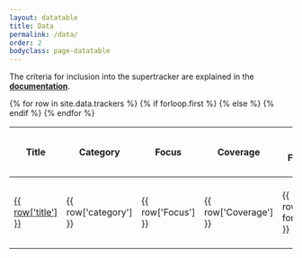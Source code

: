 ```yaml
---
layout: datatable
title: Data
permalink: /data/
order: 2
bodyclass: page-datatable
---
```


The criteria for inclusion into the supertracker are explained in the **[documentation](../documentation/)**.

<table>
  {% for row in site.data.trackers %}
    {% if forloop.first %}
    <thead>
      <tr>
        <th>Title</th>
        <th>Category</th>
        <th>Focus</th>
        <th>Coverage</th>
        <th>Data Format</th>
        <th>By</th>
        <th>Target Population and Sampling</th>
        <th>Time</th>
        <th>Interval of data collection</th>
        <th>Availability of individual level data from pre-CoVID</th>
        <th>Number of observations</th>
        <th>Micro data availablity</th>
        <th>Type</th>
        <th>Level of Observation</th>
      </tr>
    </thead>
    {% else %}
    <tbody>
      <tr>
        <td>
          <a href="{{row['link']}}">
            {{ row['title'] }}
          </a>
        </td>
        <td class="category">
          {{ row['category'] }}
        </td>
        <td class="focus">
          {{ row['Focus'] }}
        </td>
        <td class="coverage">
          {{ row['Coverage'] }}
        </td>
        <td class="data-format">
          {{ row['Data format'] }}
        </td>
        <td class="by">
          {{ row['By'] }}
        </td>
        <td class="target_population">
          {{ row['Target population and sampling'] }}
        </td>
        <td class="time">
          {{ row['Time'] }}
        </td>
        <td class="data_collection_interval">
          {{ row['Interval of data collection'] }}
        </td>
        <td class="individual_level_data">
          {{ row['Availability of individual level data from pre-COVID'] }}
        </td>
        <td class="number_of_observations">
          {{ row['Number of observations'] }}
        </td>
        <td class="micro_data_availability">
          {{ row['Micro data availablity'] }}
        </td>
        <td class="type">
          {{ row['Type'] }}
        </td>
        <td class="level_of_observation">
          {{ row['Level of observation'] }}
        </td>
      </tr>
    </tbody>
    {% endif %}
  {% endfor %}
</table>